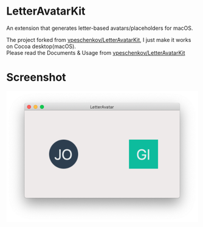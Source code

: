 # LetterAvatarKit
An extension that generates letter-based avatars/placeholders for macOS.

The project forked from [vpeschenkov/LetterAvatarKit](https://github.com/vpeschenkov/LetterAvatarKit), I just make it works on Cocoa desktop(macOS).<br/>
Please read the Documents & Usage from [vpeschenkov/LetterAvatarKit](https://github.com/vpeschenkov/LetterAvatarKit)

# Screenshot

![ScreenShot1.png](screenshots/ScreenShot1.png)
